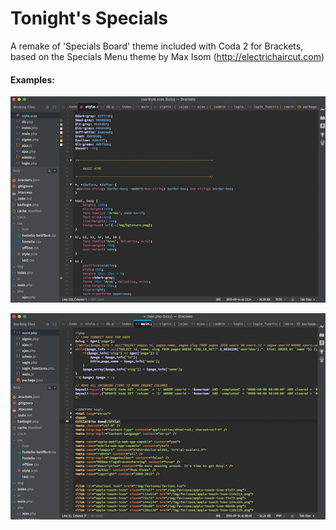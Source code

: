 Tonight's Specials
==================

A remake of 'Specials Board' theme included with Coda 2 for Brackets, based on the Specials Menu theme by Max Isom (http://electrichaircut.com)

#### Examples:

![Alt text](/screenshots/css_example.png?raw=true "Optional Title")

![Alt text](/screenshots/php_example.png?raw=true "Optional Title")